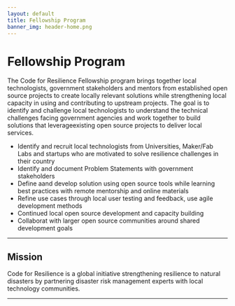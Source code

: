 ```yaml
---
layout: default
title: Fellowship Program 
banner_img: header-home.png
---
```


Fellowship Program
==================

The Code for Resilience Fellowship program brings together local technologists, government stakeholders and mentors from established open source projects to create locally relevant solutions while strengthening local capacity in using and contributing to upstream projects. The goal is to identify and challenge local technologists to understand the technical challenges facing government agencies and work together to build solutions that leverageexisting open source projects to deliver local services.

* Identify and recruit local technologists from Universities, Maker/Fab Labs and startups who are motivated to solve resilience challenges in their country
* Identify and document Problem Statements with government stakeholders
* Define aand develop solution using open source tools while learning best practices with remote mentorship and online materials
* Refine use cases through local user testing and feedback, use agile development methods
* Continued local open source development and capacity building
* Collaborat with larger open source communities around shared development goals
 </div>
            <hr>
      </div>
    </section><!--/section.row.entries-->

<section id="mission">
      <div class="row bg-primary">
        <div>
          <h2>Mission</h2>
            <p>Code for Resilience is a global initiative strengthening resilience to natural disasters by partnering disaster risk management experts with local technology communities.</hp>
          </div>
          <hr>
      </div>
    </section><!-- end mission -->
